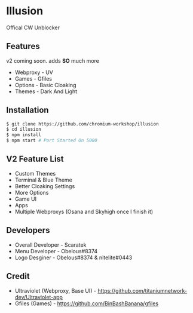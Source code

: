 # Illusion
Offical CW Unblocker

## Features
v2 coming soon. adds **SO** much more
- Webproxy - UV
- Games - Gfiles
- Options - Basic Cloaking
- Themes - Dark And Light

## Installation
```bash
$ git clone https://github.com/chromium-workshop/illusion
$ cd illusion
$ npm install
$ npm start # Port Started On 5000
```

## V2 Feature List
- Custom Themes
- Terminal & Blue Theme
- Better Cloaking Settings
- More Options
- Game UI
- Apps 
- Multiple Webproxys (Osana and Skyhigh once I finish it)

## Developers
- Overall Developer - Scaratek
- Menu Developer - Obelous#8374
- Logo Desginer - Obelous#8374 & nitelite#0443

## Credit
- Ultraviolet (Webproxy, Base UI) - https://github.com/titaniumnetwork-dev/Ultraviolet-app
- Gfiles (Games) - https://github.com/BinBashBanana/gfiles
